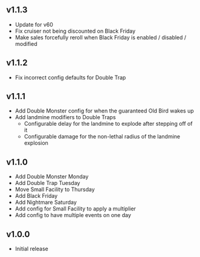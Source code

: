 ## v1.1.3
- Update for v60
- Fix cruiser not being discounted on Black Friday
- Make sales forcefully reroll when Black Friday is enabled / disabled / modified

## v1.1.2
- Fix incorrect config defaults for Double Trap

## v1.1.1
- Add Double Monster config for when the guaranteed Old Bird wakes up
- Add landmine modifiers to Double Traps
    - Configurable delay for the landmine to explode after stepping off of it
    - Configurable damage for the non-lethal radius of the landmine explosion

## v1.1.0
- Add Double Monster Monday
- Add Double Trap Tuesday
- Move Small Facility to Thursday
- Add Black Friday
- Add Nightmare Saturday
- Add config for Small Facility to apply a multiplier
- Add config to have multiple events on one day

## v1.0.0
- Initial release
